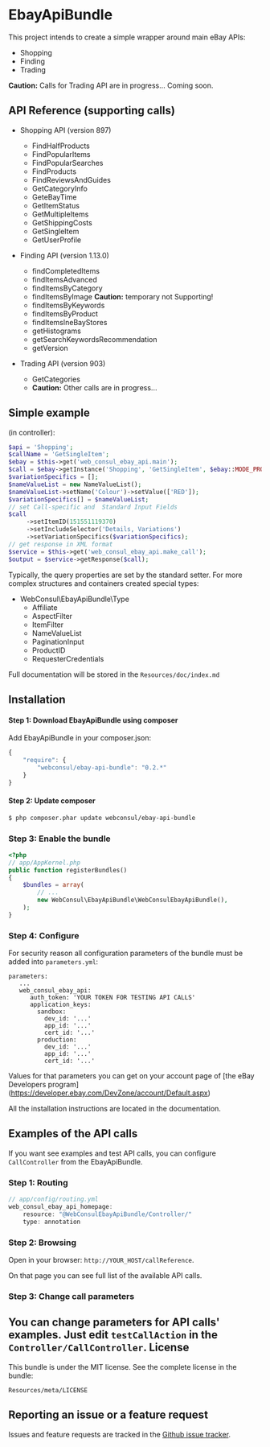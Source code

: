 EbayApiBundle
=============

This project intends to create a simple wrapper around main eBay APIs:

* Shopping
* Finding
* Trading

**Caution:** Calls for Trading API are in progress... Coming soon.

API Reference (supporting calls)
--------------------------------

* Shopping API (version 897)
    * FindHalfProducts
    * FindPopularItems
    * FindPopularSearches
    * FindProducts
    * FindReviewsAndGuides
    * GetCategoryInfo
    * GeteBayTime
    * GetItemStatus
    * GetMultipleItems
    * GetShippingCosts
    * GetSingleItem
    * GetUserProfile

* Finding API (version 1.13.0)    
    * findCompletedItems
    * findItemsAdvanced
    * findItemsByCategory
    * findItemsByImage **Caution:** temporary not Supporting!
    * findItemsByKeywords
    * findItemsByProduct
    * findItemsIneBayStores
    * getHistograms
    * getSearchKeywordsRecommendation
    * getVersion

* Trading API (version 903)
    * GetCategories
    * **Caution:** Other calls are in progress...

Simple example
-------------

(in controller):

```php
$api = 'Shopping';
$callName = 'GetSingleItem';
$ebay = $this->get('web_consul_ebay_api.main');
$call = $ebay->getInstance('Shopping', 'GetSingleItem', $ebay::MODE_PRODUCT);
$variationSpecifics = [];
$nameValueList = new NameValueList();
$nameValueList->setName('Colour')->setValue(['RED']);
$variationSpecifics[] = $nameValueList;
// set Call-specific and  Standard Input Fields
$call
     ->setItemID(151551119370)
     ->setIncludeSelector('Details, Variations')
     ->setVariationSpecifics($variationSpecifics);
// get response in XML format     
$service = $this->get('web_consul_ebay_api.make_call');
$output = $service->getResponse($call);
```
Typically, the query properties are set by the standard setter.
For more complex structures and containers created special types:

*  WebConsul\EbayApiBundle\Type
    * Affiliate
    * AspectFilter
    * ItemFilter
    * NameValueList
    * PaginationInput
    * ProductID
    * RequesterCredentials

Full documentation will be stored in the `Resources/doc/index.md`

Installation
------------
#### Step 1: Download EbayApiBundle using composer
Add EbayApiBundle in your composer.json:
```js
{
    "require": {
        "webconsul/ebay-api-bundle": "0.2.*"
    }
}
```
#### Step 2: Update composer
``` bash
$ php composer.phar update webconsul/ebay-api-bundle
```
### Step 3: Enable the bundle

``` php
<?php
// app/AppKernel.php
public function registerBundles()
{
    $bundles = array(
        // ...
        new WebConsul\EbayApiBundle\WebConsulEbayApiBundle(),
    );
}
```
### Step 4: Configure
For security reason all configuration parameters of the bundle must be added into `parameters.yml`:
```
parameters:
   ...
   web_consul_ebay_api:
      auth_token: 'YOUR TOKEN FOR TESTING API CALLS'
      application_keys:
        sandbox:
          dev_id: '...'
          app_id: '...'
          cert_id: '...'
        production:
          dev_id: '...'
          app_id: '...'
          cert_id: '...'
```
Values for that parameters you can get on your account page of [the eBay Developers program] (https://developer.ebay.com/DevZone/account/Default.aspx)

All the installation instructions are located in  the documentation.

Examples of the API calls
-----------------
If you want see examples and test API calls, you can configure `CallController` from the EbayApiBundle.
### Step 1: Routing
```js
// app/config/routing.yml
web_consul_ebay_api_homepage:
    resource: "@WebConsulEbayApiBundle/Controller/"
    type: annotation
```
### Step 2: Browsing
Open in your browser: `http://YOUR_HOST/callReference`.

On that page you can see full list of the available API calls.
### Step 3: Change call parameters
You can change parameters for API calls' examples. Just edit `testCallAction` in the `Controller/CallController`.
License
-------
This bundle is under the MIT license. See the complete license in the bundle:

    Resources/meta/LICENSE

Reporting an issue or a feature request
---------------------------------------

Issues and feature requests are tracked in the [Github issue tracker](https://github.com/WebConsul/EbayApiBundle/issues).